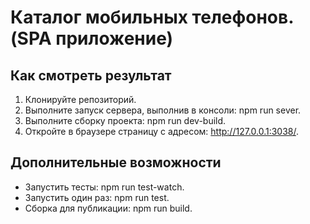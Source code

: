 Каталог мобильных телефонов. (SPA приложение)
=============================================

Как смотреть результат
----------------------

1. Клонируйте репозиторий.
2. Выполните запуск сервера, выполнив в консоли: npm run sever.
3. Выполните сборку проекта: npm run dev-build.
4. Откройте в браузере страницу с адресом: http://127.0.0.1:3038/.

Дополнительные возможности
--------------------------
* Запустить тесты: npm run test-watch.
* Запустить один раз: npm run test.
* Сборка для публикации: npm run build.
